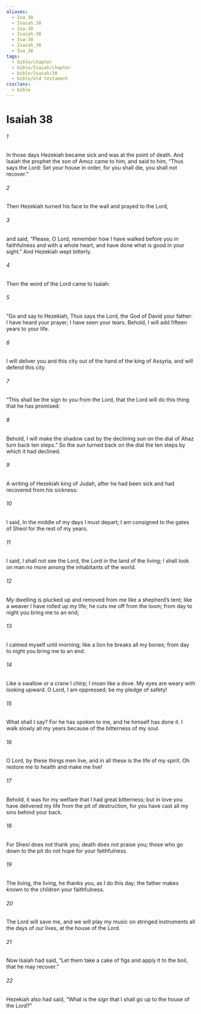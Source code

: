 ```yaml
---
aliases:
  - Isa 38
  - Isaiah.38
  - Isa.38
  - Isaiah-38
  - Isa-38
  - Isaiah_38
  - Isa_38
tags:
  - bible/chapter
  - bible/Isaiah/chapter
  - bible/Isaiah/38
  - bible/old testament
cssclass:
  - bible
---
```


# Isaiah 38

###### 1
In those days Hezekiah became sick and was at the point of death. And Isaiah the prophet the son of Amoz came to him, and said to him, “Thus says the Lord: Set your house in order, for you shall die, you shall not recover.”
###### 2
Then Hezekiah turned his face to the wall and prayed to the Lord,
###### 3
and said, “Please, O Lord, remember how I have walked before you in faithfulness and with a whole heart, and have done what is good in your sight.” And Hezekiah wept bitterly.
###### 4
Then the word of the Lord came to Isaiah:
###### 5
“Go and say to Hezekiah, Thus says the Lord, the God of David your father: I have heard your prayer; I have seen your tears. Behold, I will add fifteen years to your life.
###### 6
I will deliver you and this city out of the hand of the king of Assyria, and will defend this city.
###### 7
“This shall be the sign to you from the Lord, that the Lord will do this thing that he has promised:
###### 8
Behold, I will make the shadow cast by the declining sun on the dial of Ahaz turn back ten steps.” So the sun turned back on the dial the ten steps by which it had declined.
###### 9
A writing of Hezekiah king of Judah, after he had been sick and had recovered from his sickness:
###### 10
I said, In the middle of my days I must depart; I am consigned to the gates of Sheol for the rest of my years.
###### 11
I said, I shall not see the Lord, the Lord  in the land of the living; I shall look on man no more among the inhabitants of the world.
###### 12
My dwelling is plucked up and removed from me   like a shepherd’s tent;   like a weaver I have rolled up my life;   he cuts me off from the loom;   from day to night you bring me to an end;
###### 13
I calmed myself until morning; like a lion he breaks all my bones; from day to night you bring me to an end.
###### 14
Like a swallow or a crane I chirp;   I moan like a dove.   My eyes are weary with looking upward. O Lord, I am oppressed; be my pledge of safety!
###### 15
What shall I say? For he has spoken to me, and he himself has done it.   I walk slowly all my years because of the bitterness of my soul.
###### 16
O Lord, by these things men live, and in all these is the life of my spirit. Oh restore me to health and make me live!
###### 17
Behold, it was for my welfare that I had great bitterness;   but in love you have delivered my life from the pit of destruction,   for you have cast all my sins behind your back.
###### 18
For Sheol does not thank you; death does not praise you; those who go down to the pit do not hope for your faithfulness.
###### 19
The living, the living, he thanks you, as I do this day;   the father makes known to the children your faithfulness.
###### 20
The Lord will save me, and we will play my music on stringed instruments all the days of our lives,   at the house of the Lord.
###### 21
Now Isaiah had said, “Let them take a cake of figs and apply it to the boil, that he may recover.”
###### 22
Hezekiah also had said, “What is the sign that I shall go up to the house of the Lord?”


